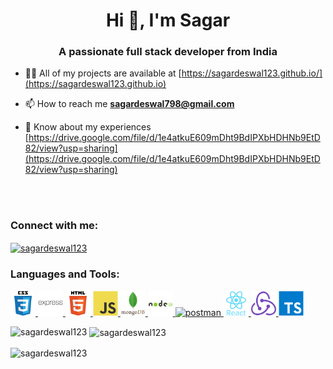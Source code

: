 <h1 align="center">Hi 👋, I'm Sagar</h1>
<h3 align="center">A passionate full stack developer from India</h3>

- 👨‍💻 All of my projects are available at [https://sagardeswal123.github.io/](https://sagardeswal123.github.io)

- 📫 How to reach me **sagardeswal798@gmail.com**

- 📄 Know about my experiences [https://drive.google.com/file/d/1e4atkuE609mDht9BdIPXbHDHNb9EtD82/view?usp=sharing](https://drive.google.com/file/d/1e4atkuE609mDht9BdIPXbHDHNb9EtD82/view?usp=sharing)

<br/>
<br/>

<h3 align="left">Connect with me:</h3>
<p align="left">
<a href="https://linkedin.com/in/sagardeswal123" target="blank"><img align="center" src="https://raw.githubusercontent.com/rahuldkjain/github-profile-readme-generator/master/src/images/icons/Social/linked-in-alt.svg" alt="sagardeswal123" height="30" width="40" /></a>
</p>

<h3 align="left">Languages and Tools:</h3>
<p align="left"> <a href="https://www.w3schools.com/css/" target="_blank" rel="noreferrer"> <img src="https://raw.githubusercontent.com/devicons/devicon/master/icons/css3/css3-original-wordmark.svg" alt="css3" width="40" height="40"/> </a> <a href="https://expressjs.com" target="_blank" rel="noreferrer"> <img src="https://raw.githubusercontent.com/devicons/devicon/master/icons/express/express-original-wordmark.svg" alt="express" width="40" height="40"/> </a> <a href="https://www.w3.org/html/" target="_blank" rel="noreferrer"> <img src="https://raw.githubusercontent.com/devicons/devicon/master/icons/html5/html5-original-wordmark.svg" alt="html5" width="40" height="40"/> </a> <a href="https://developer.mozilla.org/en-US/docs/Web/JavaScript" target="_blank" rel="noreferrer"> <img src="https://raw.githubusercontent.com/devicons/devicon/master/icons/javascript/javascript-original.svg" alt="javascript" width="40" height="40"/> </a> <a href="https://www.mongodb.com/" target="_blank" rel="noreferrer"> <img src="https://raw.githubusercontent.com/devicons/devicon/master/icons/mongodb/mongodb-original-wordmark.svg" alt="mongodb" width="40" height="40"/> </a> <a href="https://nodejs.org" target="_blank" rel="noreferrer"> <img src="https://raw.githubusercontent.com/devicons/devicon/master/icons/nodejs/nodejs-original-wordmark.svg" alt="nodejs" width="40" height="40"/> </a> <a href="https://postman.com" target="_blank" rel="noreferrer"> <img src="https://www.vectorlogo.zone/logos/getpostman/getpostman-icon.svg" alt="postman" width="40" height="40"/> </a> <a href="https://reactjs.org/" target="_blank" rel="noreferrer"> <img src="https://raw.githubusercontent.com/devicons/devicon/master/icons/react/react-original-wordmark.svg" alt="react" width="40" height="40"/> </a> <a href="https://redux.js.org" target="_blank" rel="noreferrer"> <img src="https://raw.githubusercontent.com/devicons/devicon/master/icons/redux/redux-original.svg" alt="redux" width="40" height="40"/> </a> <a href="https://www.typescriptlang.org/" target="_blank" rel="noreferrer"> <img src="https://raw.githubusercontent.com/devicons/devicon/master/icons/typescript/typescript-original.svg" alt="typescript" width="40" height="40"/> </a> </p>

<p><img align="left" src="https://github-readme-stats.vercel.app/api/top-langs?username=sagardeswal123&show_icons=true&locale=en&layout=compact" alt="sagardeswal123" /></p>

<p>&nbsp;<img align="center" src="https://github-readme-stats.vercel.app/api?username=sagardeswal123&show_icons=true&locale=en" alt="sagardeswal123" /></p>

<p><img align="center" src="https://github-readme-streak-stats.herokuapp.com/?user=sagardeswal123&" alt="sagardeswal123" /></p>

